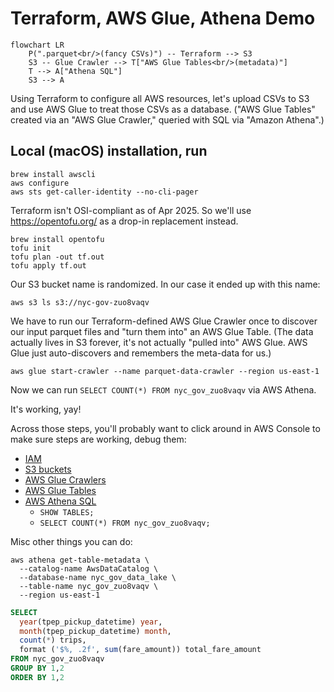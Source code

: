 # Terraform, AWS Glue, Athena Demo

```mermaid
flowchart LR
    P(".parquet<br/>(fancy CSVs)") -- Terraform --> S3
    S3 -- Glue Crawler --> T["AWS Glue Tables<br/>(metadata)"]
    T --> A["Athena SQL"]
    S3 --> A
```

Using Terraform to configure all AWS resources, let's upload CSVs to S3 and use AWS Glue to treat
those CSVs as a database. ("AWS Glue Tables" created via an "AWS Glue Crawler," queried with SQL
via "Amazon Athena".)

## Local (macOS) installation, run
```
brew install awscli
aws configure
aws sts get-caller-identity --no-cli-pager
```

Terraform isn't OSI-compliant as of Apr 2025. So we'll use https://opentofu.org/ as a drop-in replacement instead.

```
brew install opentofu
tofu init
tofu plan -out tf.out
tofu apply tf.out
```

Our S3 bucket name is randomized. In our case it ended up with this name:

```
aws s3 ls s3://nyc-gov-zuo8vaqv
```

We have to run our Terraform-defined AWS Glue Crawler once to discover our input parquet files
and "turn them into" an AWS Glue Table. (The data actually lives in S3 forever, it's not actually
"pulled into" AWS Glue. AWS Glue just auto-discovers and remembers the meta-data for us.)

```
aws glue start-crawler --name parquet-data-crawler --region us-east-1
```

Now we can run `SELECT COUNT(*) FROM nyc_gov_zuo8vaqv` via AWS Athena.

It's working, yay!

Across those steps, you'll probably want to click around in AWS Console
to make sure steps are working, debug them:
* [IAM](https://us-east-1.console.aws.amazon.com/iam/home?region=us-east-1#/home)
* [S3 buckets](https://us-east-1.console.aws.amazon.com/s3/buckets?region=us-east-1&bucketType=general)
* [AWS Glue Crawlers](https://us-east-1.console.aws.amazon.com/glue/home?region=us-east-1#/v2/data-catalog/crawlers/view/csv-data-crawler)
* [AWS Glue Tables](https://us-east-1.console.aws.amazon.com/glue/home?region=us-east-1#/v2/data-catalog/tables)
* [AWS Athena SQL](https://us-east-1.console.aws.amazon.com/athena/home?region=us-east-1#/query-editor/history/da2df5ac-e759-4ac0-a6fb-1efd3dbfd118)
  * `SHOW TABLES;`
  * `SELECT COUNT(*) FROM nyc_gov_zuo8vaqv;`

Misc other things you can do:

```
aws athena get-table-metadata \
  --catalog-name AwsDataCatalog \
  --database-name nyc_gov_data_lake \
  --table-name nyc_gov_zuo8vaqv \
  --region us-east-1
```

```sql
SELECT
  year(tpep_pickup_datetime) year,
  month(tpep_pickup_datetime) month,
  count(*) trips,
  format ('$%, .2f', sum(fare_amount)) total_fare_amount
FROM nyc_gov_zuo8vaqv
GROUP BY 1,2
ORDER BY 1,2
```
